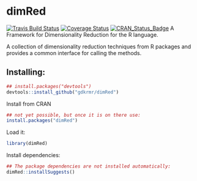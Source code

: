 # dimRed
[![Travis Build Status](https://travis-ci.org/gdkrmr/dimRed.svg?branch=master)](https://travis-ci.org/gdkrmr/dimRed) [![Coverage Status](https://img.shields.io/codecov/c/github/gdkrmr/dimRed/master.svg)](https://codecov.io/github/gdkrmr/dimRed?branch=master) [![CRAN\_Status\_Badge](http://www.r-pkg.org/badges/version/dimRed)](https://cran.r-project.org/package=dimRed)
A Framework for Dimensionality Reduction for the R language.

A collection of dimensionality reduction
techniques from R packages and provides a common
interface for calling the methods.

## Installing:
```R
## install.packages("devtools")
devtools::install_github("gdkrmr/dimRed")
```

Install from CRAN
```R
## not yet possible, but once it is on there use:
install.packages("dimRed")
```

Load it:
```R
library(dimRed)
```

Install dependencies:
```R
## The package dependencies are not installed automatically:
dimRed::installSuggests()
```

